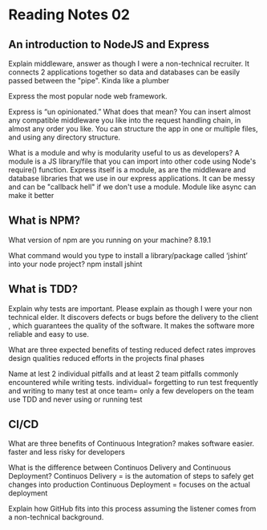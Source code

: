 # Reading Notes 02

## An introduction to NodeJS and Express

Explain middleware, answer as though I were a non-technical recruiter.
It connects 2 applications together so data and databases can be easily passed between the "pipe". Kinda like a plumber

Express the most popular node web framework.

Express is “un opinionated.” What does that mean?
You can insert almost any compatible middleware you like into the request handling chain, in almost any order you like. You can structure the app in one or multiple files, and using any directory structure.

What is a module and why is modularity useful to us as developers?
A module is a JS library/file that you can import into other code using Node's require() function. Express itself is a module, as are the middleware and database libraries that we use in our express applications. It can be messy and can be "callback hell" if we don't use a module. Module like async can make it better

## What is NPM?

What version of npm are you running on your machine?
8.19.1

What command would you type to install a library/package called ‘jshint’ into your node project?
npm install jshint

## What is TDD?

Explain why tests are important. Please explain as though I were your non technical elder.
It discovers defects or bugs before the delivery to the client , which guarantees the quality of the software. It makes the software more reliable and easy to use.

What are three expected benefits of testing
reduced defect rates
improves design qualities
reduced efforts in the projects final phases

Name at lest 2 individual pitfalls and at least 2 team pitfalls commonly encountered while writing tests.
individual= forgetting to run test frequently and writing to many test at once
team= only a few developers on the team use TDD and never using or running test

## CI/CD

What are three benefits of Continuous Integration?
makes software easier. faster and less risky for developers

What is the difference between Continuos Delivery and Continuous Deployment?
Continuos Delivery = is the automation of steps to safely get changes into production
Continuous Deployment = focuses on the actual deployment 

Explain how GitHub fits into this process assuming the listener comes from a non-technical background.
